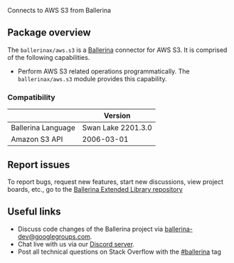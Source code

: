 Connects to AWS S3 from Ballerina

## Package overview

The `ballerinax/aws.s3` is a [Ballerina](https://ballerina.io/) connector for AWS S3. It is comprised of the following capabilities.
* Perform AWS S3 related operations programmatically. The `ballerinax/aws.s3` module provides this capability.

### Compatibility
|                    | Version            |  
|--------------------|--------------------|
| Ballerina Language | Swan Lake 2201.3.0 |
| Amazon S3 API      | 2006-03-01         |

## Report issues
To report bugs, request new features, start new discussions, view project boards, etc., go to the [Ballerina Extended Library repository](https://github.com/ballerina-platform/ballerina-extended-library)

## Useful links
- Discuss code changes of the Ballerina project via [ballerina-dev@googlegroups.com](mailto:ballerina-dev@googlegroups.com).
- Chat live with us via our [Discord server](https://discord.gg/ballerinalang).
- Post all technical questions on Stack Overflow with the [#ballerina](https://stackoverflow.com/questions/tagged/ballerina) tag
